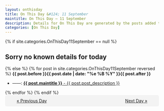 ```yaml
---
layout: onthisday
title: On This Day &#124; 11 September
maintitle: On This Day — 11 September
description: Details for On This Day are generated by the posts added to the website so the content is subject to changes/updates over time.
categories: [On This Day]
---
```


{% if site.categories.OnThisDay11September == null %}
<h2>Sorry no known details for today</h2>
{% else %}
{% for post in site.categories.OnThisDay11September reversed %}
<strong>{{ post.before }}{{ post.date | date: "%e %B %Y" }}{{ post.after }}</strong>
<ul>
<li> ——: <a class="{{ post.class }}" href="{{ post.url }}"><strong>{{ post.maintitle }}</strong> - {{ post.post_description }}</a></li>
</ul>
{% endfor %}
{% endif %}
<br />
<div style="background-color: #f3f3f3; padding: 10px; border-radius: 5px; text-align: center; display: flex; justify-content: space-evenly;">
<a href="/onthisday/09/09-10">« Previous Day</a>
<span style="visibility:hidden;">[ Visit Leap Year February 29 ]</span>
<a href="/onthisday/09/09-12">Next Day »</a>
</div>
